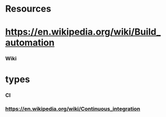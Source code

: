 # Resources
# https://en.wikipedia.org/wiki/Build_automation
### Wiki
# types
### CI
### https://en.wikipedia.org/wiki/Continuous_integration
